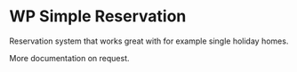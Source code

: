 # WP Simple Reservation
Reservation system that works great with for example single holiday homes.

More documentation on request.

